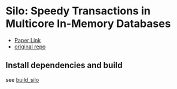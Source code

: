 # Silo: Speedy Transactions in Multicore In-Memory Databases

- [Paper Link](https://dl.acm.org/doi/10.1145/2517349.2522713)
- [original repo](https://github.com/stephentu/silo)


## Install dependencies and build
see [build_silo](build_silo.sh)


